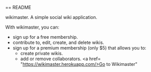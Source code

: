 == README

wikimaster. A simple social wiki application. 

With wikimaster, you can:
- sign up for a free membership.
- contribute to, edit, create, and delete wikis.
- sign up for a premium membership (only $5) that allows you to:
  - create private wikis.
  - add or remove collaborators. 
  <a href= "https://wikimaster.herokuapp.com/>Go to Wikimaster"</a>
